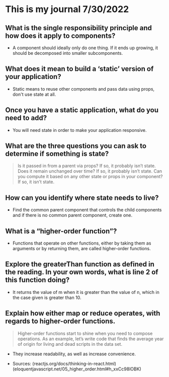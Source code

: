 # This is my journal 7/30/2022

## What is the single responsibility principle and how does it apply to components?

- A component should ideally only do one thing. If it ends up growing, it should be decomposed into smaller subcomponents.

## What does it mean to build a ‘static’ version of your application?

- Static means to reuse other components and pass data using props, don't use state at all.

## Once you have a static application, what do you need to add?

- You will need state in order to make your application responsive.

## What are the three questions you can ask to determine if something is state?

> Is it passed in from a parent via props? If so, it probably isn’t state.
Does it remain unchanged over time? If so, it probably isn’t state.
Can you compute it based on any other state or props in your component? If so, it isn’t state.

## How can you identify where state needs to live?

- Find the common parent component that controls the child components and if there is no common parent component, create one.

## What is a “higher-order function”?

- Functions that operate on other functions, either by taking them as arguments or by returning them, are called higher-order functions.

## Explore the greaterThan function as defined in the reading. In your own words, what is line 2 of this function doing?

- It returns the value of m when it is greater than the value of n, which in the case given is greater than 10.

## Explain how either map or reduce operates, with regards to higher-order functions.

> Higher-order functions start to shine when you need to compose operations. As an example, let’s write code that finds the average year of origin for living and dead scripts in the data set.

- They increase readability, as well as increase convenience.

- Sources: (reactjs.org/docs/thinking-in-react.html) (eloquentjavascript.net/05_higher_order.html#h_xxCc98lOBK)